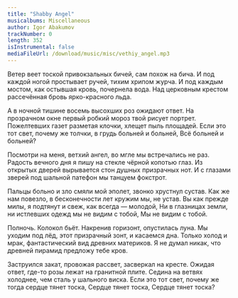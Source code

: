 ```yaml
---
title: "Shabby Angel"
musicalbums: Miscellaneous
author: Igor Abakumov
trackNumber: 0
length: 352
isInstrumental: false
mediaFileUrl: /download/music/misc/vethiy_angel.mp3
---
```


Ветер веет тоской привокзальных бичей, сам похож на бича.
И под каждой ногой простывает ручей, тихим хрипом журча.
И под каждым мостом, как остывшая кровь, почернела вода.
Над церковным крестом рассечённая бровь ярко-красного льда.

А в ночной тишине восемь высохших роз ожидают ответ.
На прозрачном окне первый робкий мороз твой рисует портрет.
Пожелтевших газет разметая клочки, хлещет пыль площадей.
Если это тот свет, почему же толчки, в грудь больней и больней,
Всё больней и больней?

Посмотри на меня, ветхий ангел, во мгле мы встречались не раз.
Радость вечного дня я пишу на стекле чёрной копотью глаз.
Из открытых дверей вырывается стон душных призрачных нот.
И с глазами зверей под шальной патефон мы танцуем фокстрот.

Пальцы больно и зло смяли мой эполет, звонко хрустнул сустав.
Как же нам повезло, в бесконечности лет кружим мы, не устав.
Вы как прежде милы, я подтянут и свеж, как всегда — молодой,
Ни в глазницах земли, ни истлевших одежд мы не видим с тобой,
Мы не видим с тобой.

Полночь. Колокол бьёт. Накренив горизонт, опустилась луна.
Мы уходим под лёд, этот призрачный зонт, и касаемся дна.
Только холод и мрак, фантастический вид древних материков.
Я не думал никак, что древней пирамид предложу тебе кров.

Заструился закат, провожая рассвет, засверкал на кресте.
Ожидая ответ, где-то розы лежат на гранитной плите.
Седина на ветвях холоднее, чем сталь у шального виска.
Если это тот свет, почему же тогда сердце тянет тоска,
Сердце тянет тоска,
Сердце тянет тоска?
